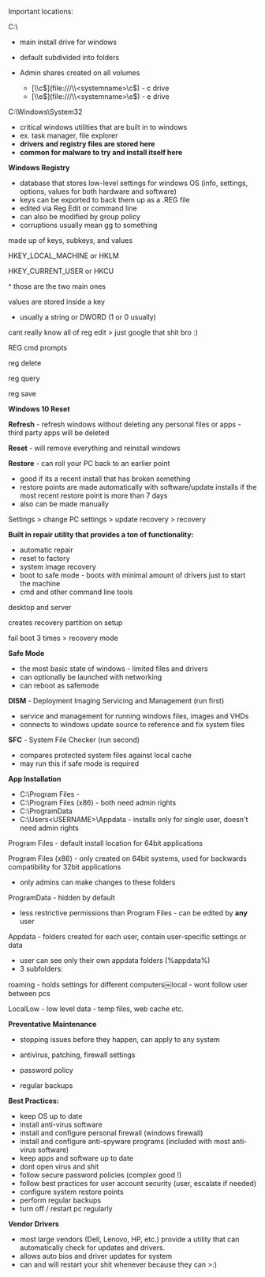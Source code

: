 Important locations:

C:\

- main install drive for windows
- default subdivided into folders
- Admin shares created on all volumes
    
    - [\\<systemname>\c$](file:///\\<systemname>\c$) - c drive
    - [\\<systemname>\e$](file:///\\<systemname>\e$) - e drive

  

C:\Windows\System32

- critical windows utilities that are built in to windows
- ex. task manager, file explorer
- **drivers and registry files are stored here**
- **common for malware to try and install itself here**
  

  

**Windows Registry**

- database that stores low-level settings for windows OS (info, settings, options, values for both hardware and software)
- keys can be exported to back them up as a .REG file
- edited via Reg Edit or command line
- can also be modified by group policy
- corruptions usually mean gg to something

made up of keys, subkeys, and values

HKEY_LOCAL_MACHINE or HKLM

HKEY_CURRENT_USER or HKCU

^ those are the two main ones

values are stored inside a key

- usually a string or DWORD (1 or 0 usually)

  

cant really know all of reg edit > just google that shit bro :)

  

REG cmd prompts

reg delete

reg query

reg save

  

**Windows 10 Reset**

**Refresh** - refresh windows without deleting any personal files or apps - third party apps will be deleted

**Reset** - will remove everything and reinstall windows

**Restore** - can roll your PC back to an earlier point

- good if its a recent install that has broken something
- restore points are made automatically with software/update installs if the most recent restore point is more than 7 days
- also can be made manually

Settings > change PC settings > update recovery > recovery

  

**Built in repair utility that provides a ton of functionality:**

- automatic repair
- reset to factory
- system image recovery
- boot to safe mode - boots with minimal amount of drivers just to start the machine
- cmd and other command line tools
  

  

desktop and server

creates recovery partition on setup

fail boot 3 times > recovery mode

  

**Safe Mode**

- the most basic state of windows - limited files and drivers
- can optionally be launched with networking
- can reboot as safemode

  

**DISM** - Deployment Imaging Servicing and Management (run first)

- service and management for running windows files, images and VHDs
- connects to windows update source to reference and fix system files

**SFC** - System File Checker (run second)

- compares protected system files against local cache
- may run this if safe mode is required
  

  

**App Installation**

- C:\Program Files -
- C:\Program Files (x86) - both need admin rights
- C:\ProgramData
- C:\Users\<USERNAME>\Appdata - installs only for single user, doesn't need admin rights
  

  

Program Files - default install location for 64bit applications

Program Files (x86) - only created on 64bit systems, used for backwards compatibility for 32bit applications

- only admins can make changes to these folders

  

ProgramData - hidden by default

- less restrictive permissions than Program Files - can be edited by **any** user

  

Appdata - folders created for each user, contain user-specific settings or data

- user can see only their own appdata folders (%appdata%)
- 3 subfolders:

roaming - holds settings for different computers￼local - wont follow user between pcs

LocalLow - low level data - temp files, web cache etc.

  

  

**Preventative Maintenance**

- stopping issues before they happen, can apply to any system
  
- antivirus, patching, firewall settings
- password policy
- regular backups
  

  
  

**Best Practices:**

- keep OS up to date
- install anti-virus software
- install and configure personal firewall (windows firewall)
- install and configure anti-spyware programs (included with most anti-virus software)
- keep apps and software up to date
- dont open virus and shit
- follow secure password policies (complex good !)
- follow best practices for user account security (user, escalate if needed)
- configure system restore points
- perform regular backups
- turn off / restart pc regularly

  

**Vendor Drivers**

- most large vendors (Dell, Lenovo, HP, etc.) provide a utility that can automatically check for updates and drivers.
- allows auto bios and driver updates for system
- can and will restart your shit whenever because they can >:)